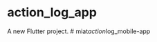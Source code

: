# action_log_app

A new Flutter project.
#   m i a t _ a c t i o n _ l o g _ m o b i l e - a p p  
 